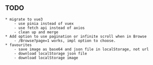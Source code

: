 ## TODO

    * migrate to vue3
		- use pinia instead of vuex
		- use fetch api instead of axios
		- clean up and merge
    * Add option to use pagination or infinite scroll when in Browse
        - /Browse?page=1 works, impl option to choose.
    * favourites
        - save image as base64 and json file in localStorage, not url
        - download localStorage json file
        - download localStorage image
